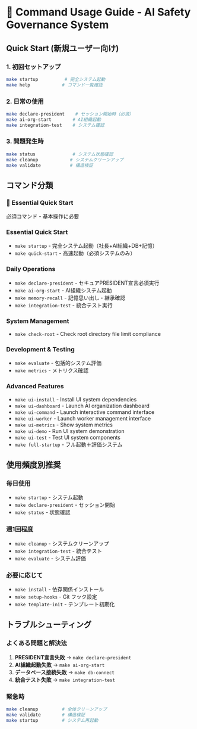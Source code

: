 # 🎯 Command Usage Guide - AI Safety Governance System

## Quick Start (新規ユーザー向け)

### 1. 初回セットアップ
```bash
make startup          # 完全システム起動
make help            # コマンド一覧確認
```

### 2. 日常の使用
```bash
make declare-president    # セッション開始時（必須）
make ai-org-start        # AI組織起動
make integration-test    # システム確認
```

### 3. 問題発生時
```bash
make status              # システム状態確認
make cleanup            # システムクリーンアップ
make validate           # 構造検証
```

## コマンド分類

### 🚀 Essential Quick Start
必須コマンド - 基本操作に必要

### Essential Quick Start
- `make startup` - 完全システム起動（社長+AI組織+DB+記憶）
- `make quick-start` - 高速起動（必須システムのみ）

### Daily Operations
- `make declare-president` - セキュアPRESIDENT宣言必須実行
- `make ai-org-start` - AI組織システム起動
- `make memory-recall` - 記憶思い出し・継承確認
- `make integration-test` - 統合テスト実行

### System Management
- `make check-root` - Check root directory file limit compliance

### Development & Testing
- `make evaluate` - 包括的システム評価
- `make metrics` - メトリクス確認

### Advanced Features
- `make ui-install` - Install UI system dependencies
- `make ui-dashboard` - Launch AI organization dashboard
- `make ui-command` - Launch interactive command interface
- `make ui-worker` - Launch worker management interface
- `make ui-metrics` - Show system metrics
- `make ui-demo` - Run UI system demonstration
- `make ui-test` - Test UI system components
- `make full-startup` - フル起動＋評価システム

## 使用頻度別推奨

### 毎日使用
- `make startup` - システム起動
- `make declare-president` - セッション開始
- `make status` - 状態確認

### 週1回程度
- `make cleanup` - システムクリーンアップ
- `make integration-test` - 統合テスト
- `make evaluate` - システム評価

### 必要に応じて
- `make install` - 依存関係インストール
- `make setup-hooks` - Git フック設定
- `make template-init` - テンプレート初期化

## トラブルシューティング

### よくある問題と解決法
1. **PRESIDENT宣言失敗** → `make declare-president`
2. **AI組織起動失敗** → `make ai-org-start`
3. **データベース接続失敗** → `make db-connect`
4. **統合テスト失敗** → `make integration-test`

### 緊急時
```bash
make cleanup         # 全体クリーンアップ
make validate        # 構造検証
make startup         # システム再起動
```
